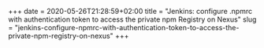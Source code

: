 +++ 
date = 2020-05-26T21:28:59+02:00
title = "Jenkins: configure .npmrc with authentication token to access the private npm Registry on Nexus"
slug = "jenkins-configure-npmrc-with-authentication-token-to-access-the-private-npm-registry-on-nexus" 
+++

<script src="https://embed.cacher.io/815131d15936ac43a1ae419559284fa17e0ba844.js?a=b4c98971377d248f43ccd6a3fc8b5392&t=atom_one_dark"></script>
